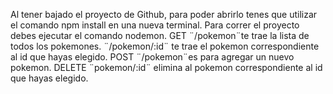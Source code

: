 Al tener bajado el proyecto de Github, para poder abrirlo tenes que utilizar el comando npm install en una nueva terminal.
Para correr el proyecto debes ejecutar el comando nodemon.
GET 
¨/pokemon¨te trae la lista de todos los pokemones.
¨/pokemon/:id¨ te trae el pokemon correspondiente al id que hayas elegido.
POST
¨/pokemon¨es para agregar un nuevo pokemon.
DELETE
¨pokemon/:id¨ elimina al pokemon correspondiente al id que hayas elegido.

